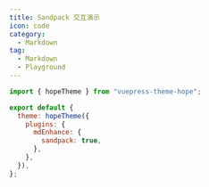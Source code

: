 ```yaml
---
title: Sandpack 交互演示
icon: code
category:
  - Markdown
tag:
  - Markdown
  - Playground
---
```


<!-- @include: @md-enhance/zh/guide/code/sandpack.md#before -->

```js {7} title=".vuepress/config.js"
import { hopeTheme } from "vuepress-theme-hope";

export default {
  theme: hopeTheme({
    plugins: {
      mdEnhance: {
        sandpack: true,
      },
    },
  }),
};
```

<!-- @include: @md-enhance/zh/guide/code/sandpack.md#after -->
